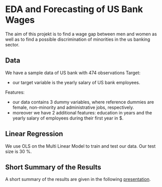 # EDA and Forecasting of US Bank Wages
The aim of this projekt is to find a wage gap between men and women as well as to find a possible discrimination of minorities in the us banking sector.

## Data
We have a sample data of US bank with 474 observations 
Target:
* our target variable is the yearly salary of US bank employees.

Features:
* our data contains 3 dummy variables, where reference dummies are female, non-minority and administrative jobs, respectively.
* moreover we have 2 additional features: education in years and the yearly salary of employees during their first year in $.

## Linear Regression
We use OLS on the Multi Linear Model to train and test our data. Our test size is 30 %. 

## Short Summary of the Results
A short summary of the results are given in the following [presentation](Projekt_us_bank.pdf).
